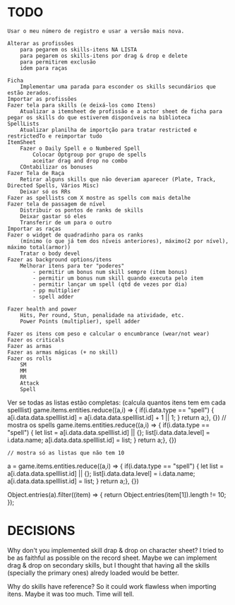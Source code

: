 # TODO
    Usar o meu número de registro e usar a versão mais nova.
    
    Alterar as profissões
        para pegarem os skills-itens NA LISTA
        para pegarem os skills-itens por drag & drop e delete
        para permitirem exclusão
        idem para raças

    Ficha
        Implementar uma parada para esconder os skills secundários que estão zerados.
    Importar as profissões
    Fazer tela para skills (e deixá-los como Itens)
        Atualizar a itemsheet de profissão e a actor sheet de ficha para pegar os skills do que estiverem disponíveis na biblioteca
	SpellLists
		Atualizar planilha de importção para tratar restricted e restrictedTo e reimportar tudo
    ItemSheet
        Fazer o Daily Spell e o Numbered Spell
			Colocar Optgroup por grupo de spells
            aceitar drag and drop no combo
		COntabilizar os bonuses
    Fazer Tela de Raça 
        Retirar alguns skills que não deveriam aparecer (Plate, Track, Directed Spells, Vários Misc)
        Deixar só os RRs
    Fazer as spellists com X mostre as spells com mais detalhe
    Fazer tela de passagem de nível
        Distribuir os pontos de ranks de skills
        Deixar gastar só eles
        Transferir de um para o outro
    Importar as raças
    Fazer o widget de quadradinho para os ranks
        (mínimo (o que já tem dos níveis anteriores), máximo(2 por nível), máximo total(armor))
        Tratar o body devel
    Fazer as background options/itens
        Melhorar itens para ter "poderes"
            - permitir um bonus num skill sempre (item bonus)
            - permitir um bonus num skill quando executa pelo item
            - permitir lançar um spell (qtd de vezes por dia)
            - pp multiplier
            - spell adder
            
    Fazer health and power
        Hits, Per round, Stun, penalidade na atividade, etc.
        Power Points (multiplier), spell adder

    Fazer os itens com peso e calcular o encumbrance (wear/not wear)
    Fazer os criticals
    Fazer as armas
    Fazer as armas mágicas (+ no skill)
    Fazer os rolls
        SM
        MM
        RR
        Attack
        Spell

Ver se todas as listas estão completas: (calcula quantos itens tem em cada spelllist)
    game.items.entities.reduce((a,i) => { if(i.data.type == "spell") { a[i.data.data.spelllist.id] = a[i.data.data.spelllist.id] + 1 || 1; } return a;}, {})
    // mostra os spells
    game.items.entities.reduce((a,i) => { 
        if(i.data.type == "spell") { 
            let list = a[i.data.data.spelllist.id] || {};
            list[i.data.data.level] = i.data.name; 
            a[i.data.data.spelllist.id] = list;
        } return a;}, {})

    // mostra só as listas que não tem 10
a = game.items.entities.reduce((a,i) => { 
        if(i.data.type == "spell") { 
            let list = a[i.data.data.spelllist.id] || {};
            list[i.data.data.level] = i.data.name; 
            a[i.data.data.spelllist.id] = list;
        } return a;}, {})

Object.entries(a).filter((item) => { return Object.entries(item[1]).length != 10; });


# DECISIONS

Why don't you implemented skill drap & drop on character sheet?
    I tried to be as faithful as possible on the record sheet. Maybe we can implement drag & drop on secondary skills, but I thought that having all the skills (specially the primary ones) alredy loaded would be better.

Why do skills have reference?
    So it could work flawless when importing itens. Maybe it was too much. Time will tell.

